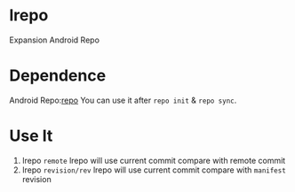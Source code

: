 # lrepo
Expansion Android Repo

# Dependence
Android Repo:[repo](https://code.google.com/p/git-repo/)
You can use it after `repo init` & `repo sync`.

# Use It
1. lrepo `remote`
    lrepo will use current commit compare with remote commit
2. lrepo `revision/rev`
    lrepo will use current commit compare with `manifest` revision
```bash

```